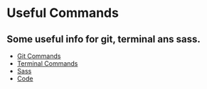 # Useful Commands

## Some useful info for git, terminal ans sass.

- [Git Commands](/git_commands.md)
- [Terminal Commands](/terminal_commands.md)
- [Sass](/sass_commands.md)
- [Code](/code_list.md)



